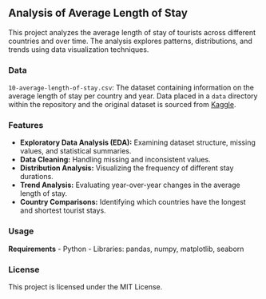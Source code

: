 ## Analysis of Average Length of Stay
This project analyzes the average length of stay of tourists across different countries and over time. The analysis explores patterns, distributions, and trends using data visualization techniques.

### Data
```10-average-length-of-stay.csv```: The dataset containing information on the average length of stay per country and year. Data placed in a `data` directory within the repository and the original dataset is sourced from [Kaggle](https://www.kaggle.com/datasets/imtkaggleteam/tourism).

### Features
- **Exploratory Data Analysis (EDA):** Examining dataset structure, missing values, and statistical summaries.
- **Data Cleaning:** Handling missing and inconsistent values.
- **Distribution Analysis:** Visualizing the frequency of different stay durations.
- **Trend Analysis:** Evaluating year-over-year changes in the average length of stay.
- **Country Comparisons:** Identifying which countries have the longest and shortest tourist stays.

### Usage
**Requirements**
    - Python
    - Libraries: pandas, numpy, matplotlib, seaborn

### License
This project is licensed under the MIT License.







